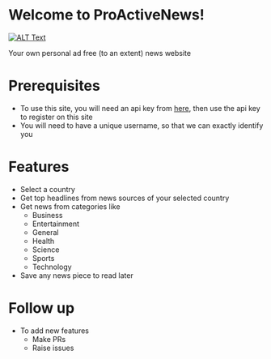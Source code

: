

# Welcome to ProActiveNews!
[![ALT Text](https://i.imgur.com/QjKebbM.png)](https://proactivenews.pythonanywhere.com/news/)

Your own personal ad free (to an extent) news website


# Prerequisites
- To use this site, you will need an api key from <a href='newsapi.org'> here</a>, then use the api key to register on this site
- You will need to have a unique username, so that we can exactly identify you

# Features
- Select a country
- Get top headlines from news sources of your selected country
- Get news from categories like
	- Business
	- Entertainment
	- General
	- Health
	- Science
	- Sports
	- Technology
- Save any news piece to read later

# Follow up
- To add new features
	- Make PRs
	- Raise issues

